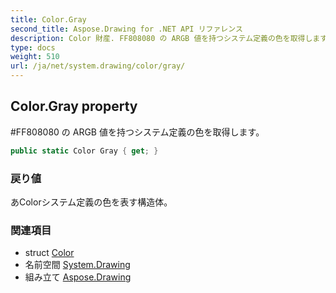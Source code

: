 ```yaml
---
title: Color.Gray
second_title: Aspose.Drawing for .NET API リファレンス
description: Color 財産. FF808080 の ARGB 値を持つシステム定義の色を取得します
type: docs
weight: 510
url: /ja/net/system.drawing/color/gray/
---
```

## Color.Gray property

#FF808080 の ARGB 値を持つシステム定義の色を取得します。

```csharp
public static Color Gray { get; }
```

### 戻り値

あColorシステム定義の色を表す構造体。

### 関連項目

* struct [Color](../)
* 名前空間 [System.Drawing](../../color/)
* 組み立て [Aspose.Drawing](../../../)


